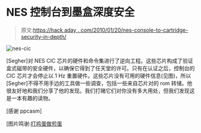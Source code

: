 # NES 控制台到墨盒深度安全

> 原文:[https://hack aday . com/2010/01/20/nes-console-to-cartridge-security-in-depth/](https://hackaday.com/2010/01/20/nes-console-to-cartridge-security-in-depth/)

![](../Images/d8f613219df288da7e93f78c269faf1c.png "nes-cic")

[Segher]对 NES CIC 芯片的硬件和命令集进行了逆向工程。这些芯片构成了验证盒式磁带的安全硬件，以确保它得到了任天堂的许可。只有在认证之后，控制台的 CIC 芯片才会停止以 1 Hz 重置硬件。这些芯片没有可用的硬件信息(见图)，所以[Segher]不得不用手边的工具做一些调查，包括一些来自芯片对的 rom 转储。他很友好地和我们分享了他的发现。我们打赌它们对你没有多大用处，但我们发现这是一本有趣的读物。

[感谢 ppcasm]

[图片鸣谢:[打鸡蛋做煎蛋](http://multimedia.cx/eggs/rom-images/)